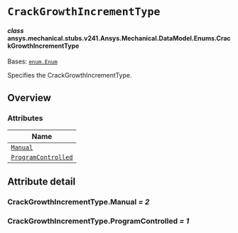 # `CrackGrowthIncrementType`



#### *class* ansys.mechanical.stubs.v241.Ansys.Mechanical.DataModel.Enums.CrackGrowthIncrementType

Bases: [`enum.Enum`](https://docs.python.org/3/library/enum.html#enum.Enum)

Specifies the CrackGrowthIncrementType.

<!-- !! processed by numpydoc !! -->

<a id="overview"></a>

## Overview

### Attributes

| Name |
| ---------------------------------------------------------------------------------------------------------------------------------------------------- |
| [`Manual`](../../../../../v242/Ansys/Mechanical/DataModel/Enums/CrackGrowthIncrementType.md#CrackGrowthIncrementType.Manual) |
| [`ProgramControlled`](../../../../../v242/Ansys/Mechanical/DataModel/Enums/CrackGrowthIncrementType.md#CrackGrowthIncrementType.ProgramControlled) |

<a id="attribute-detail"></a>

## Attribute detail

<a id="CrackGrowthIncrementType.Manual"></a>

### CrackGrowthIncrementType.Manual *= 2*

<a id="CrackGrowthIncrementType.ProgramControlled"></a>

### CrackGrowthIncrementType.ProgramControlled *= 1*


